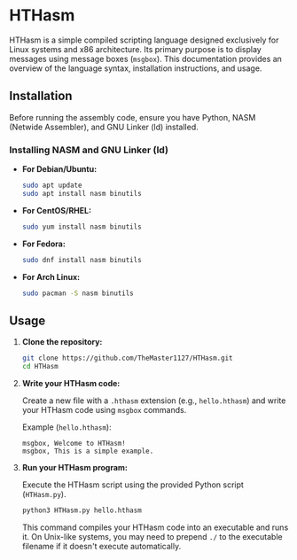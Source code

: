 # HTHasm

HTHasm is a simple compiled scripting language designed exclusively for Linux systems and x86 architecture. Its primary purpose is to display messages using message boxes (`msgbox`). This documentation provides an overview of the language syntax, installation instructions, and usage.

## Installation

Before running the assembly code, ensure you have Python, NASM (Netwide Assembler), and GNU Linker (ld) installed.

### Installing NASM and GNU Linker (ld)

- **For Debian/Ubuntu:**
  ```bash
  sudo apt update
  sudo apt install nasm binutils
  ```

- **For CentOS/RHEL:**
  ```bash
  sudo yum install nasm binutils
  ```

- **For Fedora:**
  ```bash
  sudo dnf install nasm binutils
  ```

- **For Arch Linux:**
  ```bash
  sudo pacman -S nasm binutils
  ```

## Usage

1. **Clone the repository:**

   ```bash
   git clone https://github.com/TheMaster1127/HTHasm.git
   cd HTHasm
   ```

2. **Write your HTHasm code:**

   Create a new file with a `.hthasm` extension (e.g., `hello.hthasm`) and write your HTHasm code using `msgbox` commands.

   Example (`hello.hthasm`):
   ```plaintext
   msgbox, Welcome to HTHasm!
   msgbox, This is a simple example.
   ```

3. **Run your HTHasm program:**

   Execute the HTHasm script using the provided Python script (`HTHasm.py`).

   ```bash
   python3 HTHasm.py hello.hthasm
   ```

   This command compiles your HTHasm code into an executable and runs it. On Unix-like systems, you may need to prepend `./` to the executable filename if it doesn't execute automatically.

